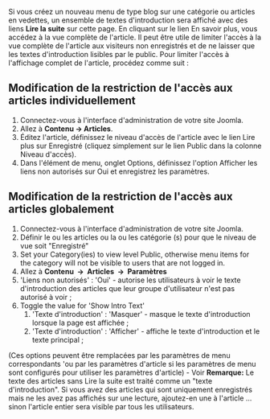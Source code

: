 <!-- Filename: Restricting_access_to_%22read_more%22 / Display title: Restreindre l'accès au "Lire la suite" -->

Si vous créez un nouveau menu de type blog sur une catégorie ou articles
en vedettes, un ensemble de textes d'introduction sera affiché avec des
liens **Lire la suite** sur cette page. En cliquant sur le lien En
savoir plus, vous accédez à la vue complète de l'article. Il peut être
utile de limiter l'accès à la vue complète de l'article aux visiteurs
non enregistrés et de ne laisser que les textes d'introduction lisibles
par le public. Pour limiter l'accès à l'affichage complet de l'article,
procédez comme suit :

## Modification de la restriction de l'accès aux articles individuellement

1.  Connectez-vous à l'interface d'administration de votre site Joomla.
2.  Allez à **Contenu **→** Articles**.
3.  Éditez l'article, définissez le niveau d'accès de l'article avec le
    lien Lire plus sur Enregistré (cliquez simplement sur le lien Public
    dans la colonne Niveau d'accès).
4.  Dans l'élément de menu, onglet Options, définissez l'option Afficher
    les liens non autorisés sur Oui et enregistrez les paramètres.

## Modification de la restriction de l'accès aux articles globalement

1.  Connectez-vous à l'interface d'administration de votre site Joomla.
2.  Définir le ou les articles ou la ou les catégorie (s) pour que le
    niveau de vue soit "Enregistré"
3.  Set your Category(ies) to view level Public, otherwise menu items
    for the category will not be visible to users that are not logged
    in.
4.  Allez à **Contenu  **→**  Articles  **→**  Paramètres**
5.  'Liens non autorisés' : 'Oui' - autorise les utilisateurs à voir le
    texte d'introduction des articles que leur groupe d'utilisateur
    n'est pas autorisé à voir ;
6.  Toggle the value for 'Show Intro Text'
    1.  'Texte d'introduction' : 'Masquer' - masque le texte
        d'introduction lorsque la page est affichée ;
    2.  'Texte d'introduction' : 'Afficher' - affiche le texte
        d'introduction et le texte principal ;

(Ces options peuvent être remplacées par les paramètres de menu
correspondants 'ou par les paramètres d'article si les paramètres de
menu sont configurés pour utiliser les paramètres d'article) - Voir
**Remarque:** Le texte des articles sans Lire la suite est traité comme
un "texte d'introduction". Si vous avez des articles qui sont uniquement
enregistrés mais ne les avez pas affichés sur une lecture, ajoutez-en
une à l'article ... sinon l'article entier sera visible par tous les
utilisateurs.
